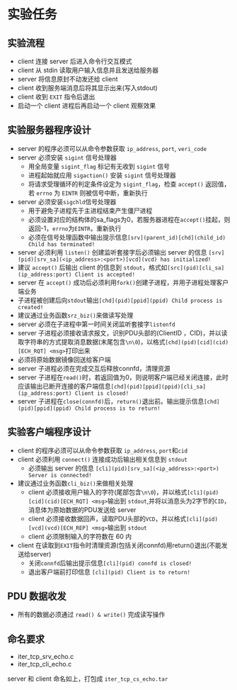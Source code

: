# 实验任务

## 实验流程

- client 连接 server 后进入命令行交互模式 
- client 从 stdin 读取用户输入信息并且发送给服务器
- server 将信息原封不动发还给 client
- client 收到服务端消息后将其显示出来(写入stdout)
- client 收到  `EXIT` 指令后退出
- 启动一个 client 进程后再启动一个 client 观察效果

## 实验服务器程序设计

- server 的程序必须可以从命令参数获取 `ip_address`, `port`, `veri_code`
- server 必须安装 `sigint` 信号处理器
    - 用全局变量 `sigint_flag` 标记有无收到 `sigint` 信号
    - 进程起始就应用 `sigaction()` 安装 `sigint` 信号处理器
    - 将请求受理循环的判定条件设定为 `sigint_flag`，检查 `accept()` 返回值，若 `errno` 为 `EINTR` 则被信号中断，重新执行
- server 必须安装`sigchld`信号处理器
    - 用于避免子进程先于主进程结束产生僵尸进程
    - 必须设置对应的结构体的sa_flags为0，若服务器进程在`accept()`挂起，则返回-1，`errno`为`EINTR`，重新执行
    - 必须在信号处理函数中输出提示信息`[srv](parent_id)[chd](child_id) Child has terminated!`
- server 必须利用 `listen()` 创建监听套接字后必须输出 server 的信息 `[srv](pid)[srv_sa](<ip_address>:<port>)[vcd](vcd) has initialized!`
- 建议 `accept()` 后输出 client 的信息到 `stdout`，格式如`[src](pid)[cli_sa](ip_address:port) Client is accepted!`
- server 在 `accept()` 成功后必须利用`fork()`创建子进程，并用子进程处理客户端业务
- 子进程被创建后向`stdout`输出`[chd](pid)[ppid](ppid) Child process is created!`
- 建议通过业务函数`srz_biz()`来做读写处理
- server 必须在子进程中第一时间关闭监听套接字`listenfd`
- server 子进程必须接收请求报文，识别PDU头部的(ClientID ，CID)，并以读取字符串的方式提取消息数据(末尾包含`\n\0`)，以格式`[chd](pid)[cid](cid)[ECH_RQT] <msg>`打印出来
- 必须将原始数据镜像回送给客户端
- server 子进程必须在完成交互后释放connfd，清理资源
- server 子进程在`read()`时，若返回值为0，则说明客户端已经关闭连接，此时应该输出已断开连接的客户端信息`[chd](pid)[ppid](ppid)[cli_sa](ip_address:port) Client is closed!`
- server 子进程在`close(connfd)`后，`return()`退出前。输出提示信息`[chd](pid)[ppid](ppid) Child process is to return!`

## 实验客户端程序设计

- client 的程序必须可以从命令参数获取 `ip_address`, `port`和`cid`
- client 必须利用 `connect()` 连接成功后输出相关信息到 `stdout`
    - 必须输出 server 的信息 `[cli](pid)[srv_sa](<ip_address>:<port>) Server is connected!`
- 建议通过业务函数`cli_biz()`来做相关处理
    - client 必须接收用户输入的字符(尾部包含`\n\0`)，并以格式`[cli](pid)[cid](cid)[ECH_RQT] <msg>`输出到 `stdout`,并将以消息头为2字节的`CID`，消息体为原始数据的PDU发送给 server
    - client 必须接收数据回声，读取PDU头部的`VCD`，并以格式`[cli](pid)[vcd](vcd)[ECH_REP] <msg>`输出到 `stdout`
    - client 必须限制输入的字符数在 60 内
- client 在读取到`EXIT`指令时清理资源(包括关闭connfd)用return()退出(不能发送给server)
    - 关闭`connfd`后输出提示信息`[cli](pid) connfd is closed!`
    - 退出客户端前打印信息 `[cli](pid) Client is to return!`

## PDU 数据收发

- 所有的数据必须通过 `read() & write()` 完成读写操作

## 命名要求

- iter_tcp_srv_echo.c
- iter_tcp_cli_echo.c

server 和 client 命名如上，打包成 `iter_tcp_cs_echo.tar`